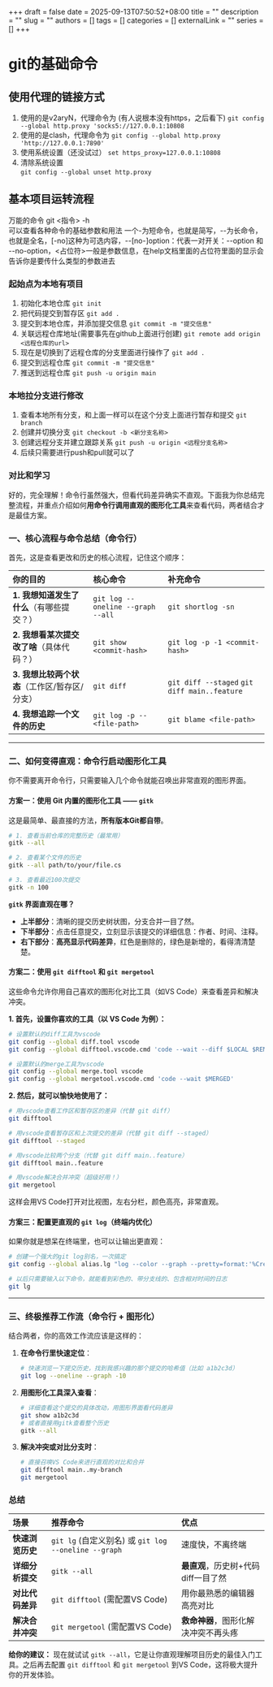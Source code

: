 +++ 
draft = false
date = 2025-09-13T07:50:52+08:00
title = ""
description = ""
slug = ""
authors = []
tags = []
categories = []
externalLink = ""
series = []
+++
# git的基础命令
## 使用代理的链接方式
1. 使用的是v2aryN，代理命令为  (有人说根本没有https，之后看下)
   `git config --global http.proxy 'socks5://127.0.0.1:10808`  
2. 使用的是clash，代理命令为
   `git config --global http.proxy 'http://127.0.0.1:7890'`  
3. 使用系统设置（还没试过）
   `set https_proxy=127.0.0.1:10808`  
4. 清除系统设置  
   `git config --global unset http.proxy`  

## 基本项目运转流程
万能的命令 git <指令> -h  
可以查看各种命令的基础参数和用法
一个-为短命令，也就是简写，--为长命令，也就是全名，[-no]这种为可选内容，--[no-]option：代表一对开关：--option 和 --no-option，<占位符>一般是参数信息，在help文档里面的占位符里面的显示会告诉你是要传什么类型的参数进去
### 起始点为本地有项目  
1. 初始化本地仓库
    `git init`
2. 把代码提交到暂存区
    `git add .`
3. 提交到本地仓库，并添加提交信息
    `git commit -m "提交信息"`
4. 关联远程仓库地址(需要事先在github上面进行创建)
    `git remote add origin <远程仓库的url>`
5. 现在是切换到了远程仓库的分支里面进行操作了
    `git add .`
6. 提交到远程仓库
    `git commit -m "提交信息"`
7. 推送到远程仓库
    `git push -u origin main`
### 本地拉分支进行修改
1. 查看本地所有分支，和上面一样可以在这个分支上面进行暂存和提交
   `git branch`
2. 创建并切换分支
   `git checkout -b <新分支名称>`
3. 创建远程分支并建立跟踪关系
   `git push -u origin <远程分支名称>`
4. 后续只需要进行push和pull就可以了
   
### 对比和学习

好的，完全理解！命令行虽然强大，但看代码差异确实不直观。下面我为你总结完整流程，并重点介绍如何**用命令行调用直观的图形化工具**来查看代码，两者结合才是最佳方案。

### 一、核心流程与命令总结（命令行）

首先，这是查看更改和历史的核心流程，记住这个顺序：

| 你的目的 | 核心命令 | 补充命令 |
| :--- | :--- | :--- |
| **1. 我想知道发生了什么**（有哪些提交？） | `git log --oneline --graph --all` | `git shortlog -sn` |
| **2. 我想看某次提交改了啥**（具体代码？） | `git show <commit-hash>` | `git log -p -1 <commit-hash>` |
| **3. 我想比较两个状态**（工作区/暂存区/分支） | `git diff` | `git diff --staged` `git diff main..feature` |
| **4. 我想追踪一个文件的历史** | `git log -p -- <file-path>` | `git blame <file-path>` |

---

### 二、如何变得直观：命令行启动图形化工具

你不需要离开命令行，只需要输入几个命令就能召唤出非常直观的图形界面。

#### 方案一：使用 Git 内置的图形化工具 —— `gitk`

这是最简单、最直接的方法，**所有版本Git都自带**。

```bash
# 1. 查看当前仓库的完整历史（最常用）
gitk --all

# 2. 查看某个文件的历史
gitk --all path/to/your/file.cs

# 3. 查看最近100次提交
gitk -n 100
```
**`gitk` 界面直观在哪？**
*   **上半部分**：清晰的提交历史树状图，分支合并一目了然。
*   **下半部分**：点击任意提交，立刻显示该提交的详细信息：作者、时间、注释。
*   **右下部分**：**高亮显示代码差异**，红色是删除的，绿色是新增的，看得清清楚楚。



#### 方案二：使用 `git difftool` 和 `git mergetool`

这些命令允许你用自己喜欢的图形化对比工具（如VS Code）来查看差异和解决冲突。

**1. 首先，设置你喜欢的工具（以 VS Code 为例）：**
```bash
# 设置默认的diff工具为vscode
git config --global diff.tool vscode
git config --global difftool.vscode.cmd 'code --wait --diff $LOCAL $REMOTE'

# 设置默认的merge工具为vscode
git config --global merge.tool vscode
git config --global mergetool.vscode.cmd 'code --wait $MERGED'
```

**2. 然后，就可以愉快地使用了：**
```bash
# 用vscode查看工作区和暂存区的差异（代替 git diff）
git difftool

# 用vscode查看暂存区和上次提交的差异（代替 git diff --staged）
git difftool --staged

# 用vscode比较两个分支（代替 git diff main..feature）
git difftool main..feature

# 用vscode解决合并冲突（超级好用！）
git mergetool
```
这样会用VS Code打开对比视图，左右分栏，颜色高亮，非常直观。

#### 方案三：配置更直观的 `git log`（终端内优化）

如果你就是想呆在终端里，也可以让输出更直观：

```bash
# 创建一个强大的git log别名，一次搞定
git config --global alias.lg "log --color --graph --pretty=format:'%Cred%h%Creset -%C(yellow)%d%Creset %s %Cgreen(%cr) %C(bold blue)<%an>%Creset' --abbrev-commit --date=relative"

# 以后只需要输入以下命令，就能看到彩色的、带分支线的、包含相对时间的日志
git lg
```


---

### 三、终极推荐工作流（命令行 + 图形化）

结合两者，你的高效工作流应该是这样的：

1.  **在命令行里快速定位**：
    ```bash
    # 快速浏览一下提交历史，找到我感兴趣的那个提交的哈希值（比如 a1b2c3d）
    git log --oneline --graph -10
    ```

2.  **用图形化工具深入查看**：
    ```bash
    # 详细查看这个提交的具体改动，用图形界面看代码差异
    git show a1b2c3d
    # 或者直接用gitk查看整个历史
    gitk --all
    ```

3.  **解决冲突或对比分支时**：
    ```bash
    # 直接召唤VS Code来进行直观的对比和合并
    git difftool main..my-branch
    git mergetool
    ```

### 总结

| 场景 | 推荐命令 | 优点 |
| :--- | :--- | :--- |
| **快速浏览历史** | `git lg` (自定义别名) 或 `git log --oneline --graph` | 速度快，不离终端 |
| **详细分析提交** | `gitk --all` | **最直观**，历史树+代码diff一目了然 |
| **对比代码差异** | `git difftool` (需配置VS Code) | 用你最熟悉的编辑器高亮对比 |
| **解决合并冲突** | `git mergetool` (需配置VS Code) | **救命神器**，图形化解决冲突不再头疼 |

**给你的建议：**
现在就试试 `gitk --all`，它是让你直观理解项目历史的最佳入门工具。之后再去配置 `git difftool` 和 `git mergetool` 到VS Code，这将极大提升你的开发体验。
